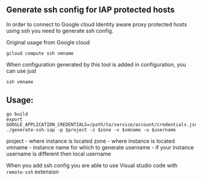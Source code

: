 ## Generate ssh config for IAP protected hosts

In order to connect to Google cloud Identity aware proxy protected hosts using ssh you need to generate ssh config.

Original usage from Google cloud 
```shell
gcloud compute ssh vmname
```

When configuration generated by this tool is added in configuration, you can use just
```
ssh vmname
```

## Usage:
```
go build
export GOOGLE_APPLICATION_CREDENTIALS=/path/to/service/account/credentials.json
./generate-ssh-iap -p $project -z $zone -v $vmname -u $username
```

project - where instance is located
zone - where instance is located 
vmname - instance name for which to generate
username - if your instance username is different then local username

When you add ssh config you are able to use Visual studio code with `remote-ssh` extension


